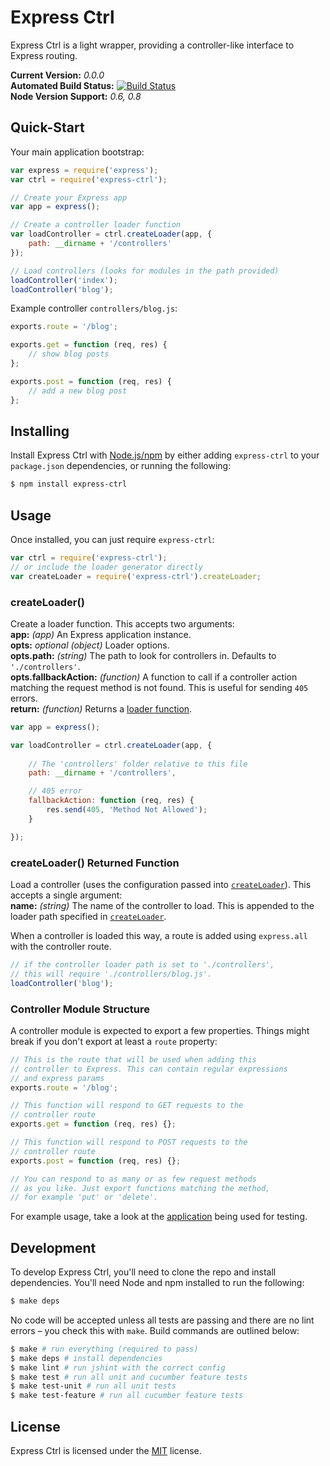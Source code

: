 
Express Ctrl
============

Express Ctrl is a light wrapper, providing a controller-like interface to Express routing.

**Current Version:** *0.0.0*  
**Automated Build Status:** [![Build Status][travis-status]][travis]  
**Node Version Support:** *0.6, 0.8*


Quick-Start
-----------

Your main application bootstrap:

```js
var express = require('express');
var ctrl = require('express-ctrl');

// Create your Express app
var app = express();

// Create a controller loader function
var loadController = ctrl.createLoader(app, {
    path: __dirname + '/controllers'
});

// Load controllers (looks for modules in the path provided)
loadController('index');
loadController('blog');
```

Example controller `controllers/blog.js`:

```js
exports.route = '/blog';

exports.get = function (req, res) {
    // show blog posts
};

exports.post = function (req, res) {
    // add a new blog post
};
```


Installing
----------

Install Express Ctrl with [Node.js/npm][node] by either adding `express-ctrl` to your `package.json` dependencies, or running the following:

```sh
$ npm install express-ctrl
```


Usage
-----

Once installed, you can just require `express-ctrl`:

```js
var ctrl = require('express-ctrl');
// or include the loader generator directly
var createLoader = require('express-ctrl').createLoader;
```

### createLoader()

Create a loader function. This accepts two arguments:  
**app:** *(app)* An Express application instance.  
**opts:** *optional (object)* Loader options.  
**opts.path:** *(string)* The path to look for controllers in. Defaults to `'./controllers'`.  
**opts.fallbackAction:** *(function)* A function to call if a controller action matching the request method is not found. This is useful for sending `405` errors.  
**return:** *(function)* Returns a [loader function](#createloader-returned-function).

```js
var app = express();

var loadController = ctrl.createLoader(app, {
    
    // The 'controllers' folder relative to this file
    path: __dirname + '/controllers',

    // 405 error
    fallbackAction: function (req, res) {
        res.send(405, 'Method Not Allowed');
    }

});
```

### createLoader() Returned Function

Load a controller (uses the configuration passed into [`createLoader`](#createloader)). This accepts a single argument:  
**name:** *(string)* The name of the controller to load. This is appended to the loader path specified in [`createLoader`](#createloader).

When a controller is loaded this way, a route is added using `express.all` with the controller route.

```js
// if the controller loader path is set to './controllers',
// this will require './controllers/blog.js'.
loadController('blog');
```

### Controller Module Structure

A controller module is expected to export a few properties. Things might break if you don't export at least a `route` property:

```js
// This is the route that will be used when adding this
// controller to Express. This can contain regular expressions
// and express params
exports.route = '/blog';

// This function will respond to GET requests to the
// controller route
exports.get = function (req, res) {};

// This function will respond to POST requests to the
// controller route
exports.post = function (req, res) {};

// You can respond to as many or as few request methods
// as you like. Just export functions matching the method,
// for example 'put' or 'delete'.
```

For example usage, take a look at the [application][test-app] being used for testing.


Development
-----------

To develop Express Ctrl, you'll need to clone the repo and install dependencies. You'll need Node and npm installed to run the following:

```sh
$ make deps
```

No code will be accepted unless all tests are passing and there are no lint errors – you check this with `make`. Build commands are outlined below:

```sh
$ make # run everything (required to pass)
$ make deps # install dependencies
$ make lint # run jshint with the correct config
$ make test # run all unit and cucumber feature tests
$ make test-unit # run all unit tests
$ make test-feature # run all cucumber feature tests
```


License
-------

Express Ctrl is licensed under the [MIT][mit] license.



[mit]: http://opensource.org/licenses/mit-license.php
[node]: http://nodejs.org/
[test-app]: https://github.com/rowanmanning/express-ctrl/tree/master/test/fixture/app
[travis]: https://secure.travis-ci.org/rowanmanning/express-ctrl
[travis-status]: https://secure.travis-ci.org/rowanmanning/express-ctrl.png?branch=master

